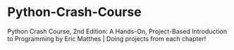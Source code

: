 # Python-Crash-Course
Python Crash Course, 2nd Edition: A Hands-On, Project-Based Introduction to Programming by Eric Matthes | Doing projects from each chapter!

